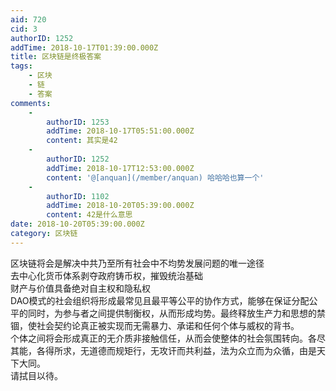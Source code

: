 ```yaml
---
aid: 720
cid: 3
authorID: 1252
addTime: 2018-10-17T01:39:00.000Z
title: 区块链是终极答案
tags:
    - 区块
    - 链
    - 答案
comments:
    -
        authorID: 1253
        addTime: 2018-10-17T05:51:00.000Z
        content: 其实是42
    -
        authorID: 1252
        addTime: 2018-10-17T12:53:00.000Z
        content: '@[anquan](/member/anquan) 哈哈哈也算一个'
    -
        authorID: 1102
        addTime: 2018-10-20T05:39:00.000Z
        content: 42是什么意思
date: 2018-10-20T05:39:00.000Z
category: 区块链
---
```


区块链将会是解决中共乃至所有社会中不均势发展问题的唯一途径  
去中心化货币体系剥夺政府铸币权，摧毁统治基础  
财产与价值具备绝对自主权和隐私权  
DAO模式的社会组织将形成最常见且最平等公平的协作方式，能够在保证分配公平的同时，为参与者之间提供制衡权，从而形成均势。最终释放生产力和思想的禁锢，使社会契约论真正被实现而无需暴力、承诺和任何个体与威权的背书。  
个体之间将会形成真正的无介质非接触信任，从而会使整体的社会氛围转向。各尽其能，各得所求，无道德而规矩行，无攻讦而共利益，法为众立而为众循，由是天下大同。  
请拭目以待。
